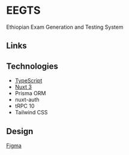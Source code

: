 # EEGTS
Ethiopian Exam Generation and Testing System 

## Links


## Technologies

- [TypeScript](https://www.typescriptlang.org/)
- [Nuxt 3](https://nuxt.com)
- Prisma ORM
- nuxt-auth
- tRPC 10
- Tailwind CSS

## Design
[Figma](https://www.figma.com/file/m88zex8u8fV3nU3l70GGyG/Test-Signal?node-id=0%3A1)
